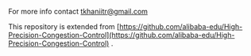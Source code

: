 For more info contact tkhaniitr@gmail.com

This repository is extended from [https://github.com/alibaba-edu/High-Precision-Congestion-Control](https://github.com/alibaba-edu/High-Precision-Congestion-Control) . 
